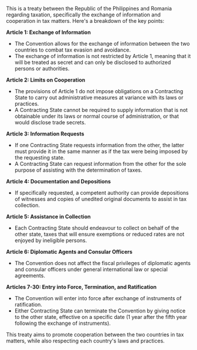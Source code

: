 This is a treaty between the Republic of the Philippines and Romania regarding taxation, specifically the exchange of information and cooperation in tax matters. Here's a breakdown of the key points:

**Article 1: Exchange of Information**

* The Convention allows for the exchange of information between the two countries to combat tax evasion and avoidance.
* The exchange of information is not restricted by Article 1, meaning that it will be treated as secret and can only be disclosed to authorized persons or authorities.

**Article 2: Limits on Cooperation**

* The provisions of Article 1 do not impose obligations on a Contracting State to carry out administrative measures at variance with its laws or practices.
* A Contracting State cannot be required to supply information that is not obtainable under its laws or normal course of administration, or that would disclose trade secrets.

**Article 3: Information Requests**

* If one Contracting State requests information from the other, the latter must provide it in the same manner as if the tax were being imposed by the requesting state.
* A Contracting State can request information from the other for the sole purpose of assisting with the determination of taxes.

**Article 4: Documentation and Depositions**

* If specifically requested, a competent authority can provide depositions of witnesses and copies of unedited original documents to assist in tax collection.

**Article 5: Assistance in Collection**

* Each Contracting State should endeavour to collect on behalf of the other state, taxes that will ensure exemptions or reduced rates are not enjoyed by ineligible persons.

**Article 6: Diplomatic Agents and Consular Officers**

* The Convention does not affect the fiscal privileges of diplomatic agents and consular officers under general international law or special agreements.

**Articles 7-30: Entry into Force, Termination, and Ratification**

* The Convention will enter into force after exchange of instruments of ratification.
* Either Contracting State can terminate the Convention by giving notice to the other state, effective on a specific date (1 year after the fifth year following the exchange of instruments).

This treaty aims to promote cooperation between the two countries in tax matters, while also respecting each country's laws and practices.